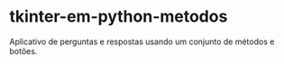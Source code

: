 # tkinter-em-python-metodos
Aplicativo de perguntas e respostas usando um conjunto de métodos e botões.
